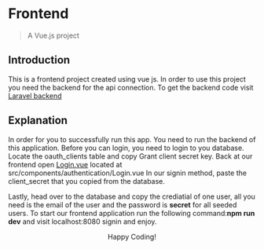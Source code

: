 # Frontend

> A Vue.js project


## Introduction

This is a frontend project created using vue js. In order to use this project you need the backend for the api connection. To get the backend code visit <a href="https://github.com/henrymbuguak/Laravel-5.4-Vue-Js-Backend/">Laravel backend</a>

## Explanation

In order for you to successfully run this app. You need to run the backend of this application. Before you can login, you need to login to you database. Locate the oauth_clients table and copy Grant client secret key. Back at our frontend open <a href="https://github.com/henrymbuguak/Vue-js-Frontend-for-a-Simple-Shop/blob/master/src/components/authentication/Login.vue">Login.vue</a> located at src/components/authentication/Login.vue In our signin method, paste the client_secret that you copied from the database.

Lastly, head over to the database and copy the crediatial of one user, all you need is the email of the user and the password is <b>secret</b> for all seeded users. To start our frontend application run the following command:<b>npm run dev</b> and visit localhost:8080 signin and enjoy.

<p align="center">Happy Coding!</p>
